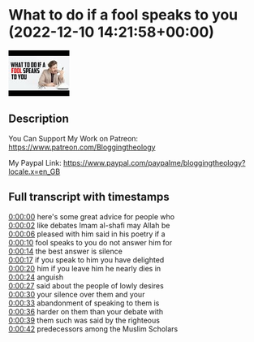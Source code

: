 # What to do if a fool speaks to you (2022-12-10 14:21:58+00:00)

![alt What to do if a fool speaks to you](LZUkiI10_AU.jpg "What to do if a fool speaks to you")

## Description

You Can Support My Work on Patreon:
https://www.patreon.com/Bloggingtheology

My Paypal Link: 
https://www.paypal.com/paypalme/bloggingtheology?locale.x=en_GB



## Full transcript with timestamps

[0:00:00](https://youtu.be/LZUkiI10_AU?t=0) here's some great advice for people who  
[0:00:02](https://youtu.be/LZUkiI10_AU?t=2) like debates Imam al-shafi may Allah be  
[0:00:06](https://youtu.be/LZUkiI10_AU?t=6) pleased with him said in his poetry if a  
[0:00:10](https://youtu.be/LZUkiI10_AU?t=10) fool speaks to you do not answer him for  
[0:00:14](https://youtu.be/LZUkiI10_AU?t=14) the best answer is silence  
[0:00:17](https://youtu.be/LZUkiI10_AU?t=17) if you speak to him you have delighted  
[0:00:20](https://youtu.be/LZUkiI10_AU?t=20) him if you leave him he nearly dies in  
[0:00:24](https://youtu.be/LZUkiI10_AU?t=24) anguish  
[0:00:27](https://youtu.be/LZUkiI10_AU?t=27) said about the people of lowly desires  
[0:00:30](https://youtu.be/LZUkiI10_AU?t=30) your silence over them and your  
[0:00:33](https://youtu.be/LZUkiI10_AU?t=33) abandonment of speaking to them is  
[0:00:36](https://youtu.be/LZUkiI10_AU?t=36) harder on them than your debate with  
[0:00:39](https://youtu.be/LZUkiI10_AU?t=39) them such was said by the righteous  
[0:00:42](https://youtu.be/LZUkiI10_AU?t=42) predecessors among the Muslim Scholars  
